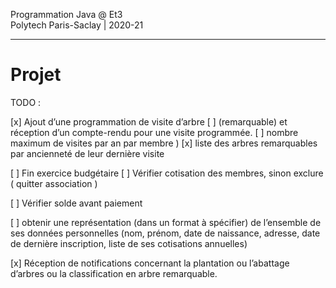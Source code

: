 Programmation Java @ Et3
<br>
Polytech Paris-Saclay | 2020-21

___

# Projet

TODO : 

[x] Ajout d’une programmation de visite d’arbre 
    [ ] (remarquable) et réception d’un compte-rendu pour une visite programmée.
    [ ] nombre maximum de visites par an par membre )
    [x] liste des arbres remarquables par ancienneté de leur dernière visite

[ ] Fin exercice budgétaire
[ ] Vérifier cotisation des membres, sinon exclure ( quitter association )

[ ] Vérifier solde avant paiement

[ ] obtenir une représentation (dans un format à spécifier) de l’ensemble de ses données personnelles 
(nom, prénom, date de naissance, adresse, date de dernière inscription, liste de ses cotisations annuelles)


[x] Réception de notifications concernant la plantation ou l’abattage d’arbres ou la classification en arbre remarquable.
